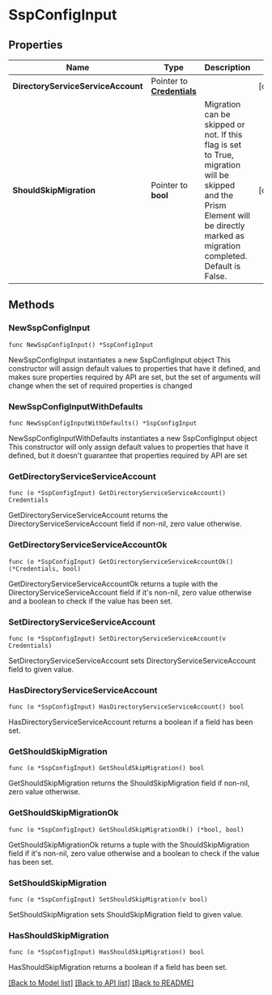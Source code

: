 # SspConfigInput

## Properties

Name | Type | Description | Notes
------------ | ------------- | ------------- | -------------
**DirectoryServiceServiceAccount** | Pointer to [**Credentials**](Credentials.md) |  | [optional] 
**ShouldSkipMigration** | Pointer to **bool** | Migration can be skipped or not. If this flag is set to True, migration will be skipped and the Prism Element will be directly marked as migration completed. Default is False.  | [optional] 

## Methods

### NewSspConfigInput

`func NewSspConfigInput() *SspConfigInput`

NewSspConfigInput instantiates a new SspConfigInput object
This constructor will assign default values to properties that have it defined,
and makes sure properties required by API are set, but the set of arguments
will change when the set of required properties is changed

### NewSspConfigInputWithDefaults

`func NewSspConfigInputWithDefaults() *SspConfigInput`

NewSspConfigInputWithDefaults instantiates a new SspConfigInput object
This constructor will only assign default values to properties that have it defined,
but it doesn't guarantee that properties required by API are set

### GetDirectoryServiceServiceAccount

`func (o *SspConfigInput) GetDirectoryServiceServiceAccount() Credentials`

GetDirectoryServiceServiceAccount returns the DirectoryServiceServiceAccount field if non-nil, zero value otherwise.

### GetDirectoryServiceServiceAccountOk

`func (o *SspConfigInput) GetDirectoryServiceServiceAccountOk() (*Credentials, bool)`

GetDirectoryServiceServiceAccountOk returns a tuple with the DirectoryServiceServiceAccount field if it's non-nil, zero value otherwise
and a boolean to check if the value has been set.

### SetDirectoryServiceServiceAccount

`func (o *SspConfigInput) SetDirectoryServiceServiceAccount(v Credentials)`

SetDirectoryServiceServiceAccount sets DirectoryServiceServiceAccount field to given value.

### HasDirectoryServiceServiceAccount

`func (o *SspConfigInput) HasDirectoryServiceServiceAccount() bool`

HasDirectoryServiceServiceAccount returns a boolean if a field has been set.

### GetShouldSkipMigration

`func (o *SspConfigInput) GetShouldSkipMigration() bool`

GetShouldSkipMigration returns the ShouldSkipMigration field if non-nil, zero value otherwise.

### GetShouldSkipMigrationOk

`func (o *SspConfigInput) GetShouldSkipMigrationOk() (*bool, bool)`

GetShouldSkipMigrationOk returns a tuple with the ShouldSkipMigration field if it's non-nil, zero value otherwise
and a boolean to check if the value has been set.

### SetShouldSkipMigration

`func (o *SspConfigInput) SetShouldSkipMigration(v bool)`

SetShouldSkipMigration sets ShouldSkipMigration field to given value.

### HasShouldSkipMigration

`func (o *SspConfigInput) HasShouldSkipMigration() bool`

HasShouldSkipMigration returns a boolean if a field has been set.


[[Back to Model list]](../README.md#documentation-for-models) [[Back to API list]](../README.md#documentation-for-api-endpoints) [[Back to README]](../README.md)


